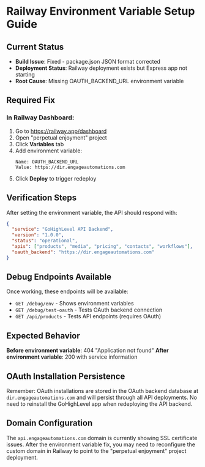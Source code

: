 # Railway Environment Variable Setup Guide

## Current Status
- **Build Issue**: Fixed - package.json JSON format corrected
- **Deployment Status**: Railway deployment exists but Express app not starting
- **Root Cause**: Missing OAUTH_BACKEND_URL environment variable

## Required Fix

### In Railway Dashboard:
1. Go to https://railway.app/dashboard
2. Open "perpetual enjoyment" project
3. Click **Variables** tab
4. Add environment variable:
   ```
   Name: OAUTH_BACKEND_URL
   Value: https://dir.engageautomations.com
   ```
5. Click **Deploy** to trigger redeploy

## Verification Steps

After setting the environment variable, the API should respond with:

```json
{
  "service": "GoHighLevel API Backend",
  "version": "1.0.0", 
  "status": "operational",
  "apis": ["products", "media", "pricing", "contacts", "workflows"],
  "oauth_backend": "https://dir.engageautomations.com"
}
```

## Debug Endpoints Available

Once working, these endpoints will be available:
- `GET /debug/env` - Shows environment variables
- `GET /debug/test-oauth` - Tests OAuth backend connection
- `GET /api/products` - Tests API endpoints (requires OAuth)

## Expected Behavior

**Before environment variable**: 404 "Application not found"
**After environment variable**: 200 with service information

## OAuth Installation Persistence

Remember: OAuth installations are stored in the OAuth backend database at `dir.engageautomations.com` and will persist through all API deployments. No need to reinstall the GoHighLevel app when redeploying the API backend.

## Domain Configuration

The `api.engageautomations.com` domain is currently showing SSL certificate issues. After the environment variable fix, you may need to reconfigure the custom domain in Railway to point to the "perpetual enjoyment" project deployment.